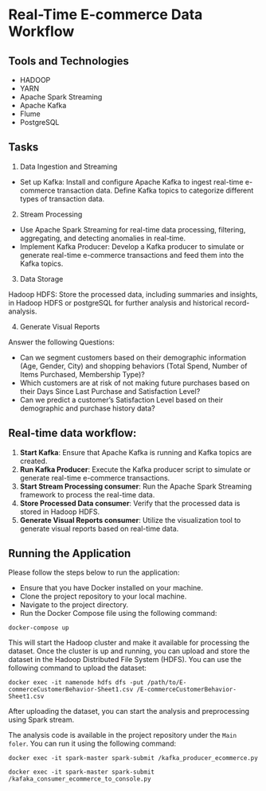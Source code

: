 # Real-Time E-commerce Data Workflow

## Tools and Technologies
- HADOOP
- YARN
- Apache Spark Streaming 
- Apache Kafka
- Flume
- PostgreSQL

## Tasks
1. Data Ingestion and Streaming

- Set up Kafka: Install and configure Apache Kafka to ingest real-time e-commerce transaction data. Define Kafka topics to categorize different types of transaction data.

2. Stream Processing

- Use Apache Spark Streaming for real-time data processing, filtering, aggregating, and detecting anomalies in real-time.
- Implement Kafka Producer: Develop a Kafka producer to simulate or generate real-time e-commerce transactions and feed them into the Kafka topics.


3. Data Storage

Hadoop HDFS: Store the processed data, including summaries and insights, in Hadoop HDFS or postgreSQL for further analysis and historical record-analysis.

4. Generate Visual Reports

Answer the following Questions:
- Can we segment customers based on their demographic information (Age, Gender, City) and shopping behaviors (Total Spend, Number of Items Purchased, Membership Type)?
- Which customers are at risk of not making future purchases based on their Days Since Last Purchase and Satisfaction Level?
- Can we predict a customer’s Satisfaction Level based on their demographic and purchase history data?

## Real-time data workflow:

1. **Start Kafka**: Ensure that Apache Kafka is running and Kafka topics are created.
2. **Run Kafka Producer**: Execute the Kafka producer script to simulate or generate real-time e-commerce transactions.
3. **Start Stream Processing consumer**: Run the Apache Spark Streaming framework to process the real-time data.
4. **Store Processed Data consumer**: Verify that the processed data is stored in Hadoop HDFS.
5. **Generate Visual Reports consumer**: Utilize the visualization tool to generate visual reports based on real-time data.


## Running the Application
Please follow the steps below to run the application:

- Ensure that you have Docker installed on your machine.
- Clone the project repository to your local machine.
- Navigate to the project directory.
- Run the Docker Compose file using the following command:
```
docker-compose up
```
This will start the Hadoop cluster and make it available for processing the dataset.
Once the cluster is up and running, you can upload and store the dataset in the Hadoop Distributed File System (HDFS). You can use the following command to upload the dataset:
```
docker exec -it namenode hdfs dfs -put /path/to/E-commerceCustomerBehavior-Sheet1.csv /E-commerceCustomerBehavior-Sheet1.csv
```

After uploading the dataset, you can start the analysis and preprocessing using Spark stream. 

The analysis code is available in the project repository under the `Main foler`. You can run it using the following command:
```
docker exec -it spark-master spark-submit /kafka_producer_ecommerce.py
```
```
docker exec -it spark-master spark-submit /kafaka_consumer_ecommerce_to_console.py
```


